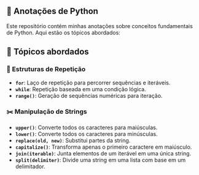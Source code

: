 ## 🐍 Anotações de Python

Este repositório contém minhas anotações sobre conceitos fundamentais de Python. Aqui estão os tópicos abordados:

## 📌 Tópicos abordados  

### 🔄 Estruturas de Repetição  
- **`for`**: Laço de repetição para percorrer sequências e iteráveis.  
- **`while`**: Repetição baseada em uma condição lógica.  
- **`range()`**: Geração de sequências numéricas para iteração.  

### ✂️ Manipulação de Strings  
- **`upper()`**: Converte todos os caracteres para maiúsculas.  
- **`lower()`**: Converte todos os caracteres para minúsculas.  
- **`replace(old, new)`**: Substitui partes da string.  
- **`capitalize()`**: Transforma apenas o primeiro caractere em maiúsculo.  
- **`join(iterable)`**: Junta elementos de um iterável em uma única string.  
- **`split(delimiter)`**: Divide uma string em uma lista com base em um delimitador. 
